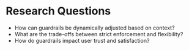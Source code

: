 # Research Questions

- How can guardrails be dynamically adjusted based on context?
- What are the trade-offs between strict enforcement and flexibility?
- How do guardrails impact user trust and satisfaction?
